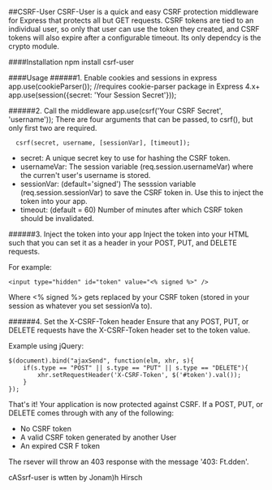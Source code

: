 ##CSRF-User
CSRF-User is a quick and easy CSRF protection middleware for Express that protects all but GET requests. CSRF tokens are tied to an individual user, so only that user can use the token they created, and CSRF tokens will also expire after a configurable timeout.
Its only dependcy is the crypto module.


####Installation
    npm install csrf-user

####Usage
######1. Enable cookies and sessions in express
    app.use(cookieParser()); //requires cookie-parser package in Express 4.x+
    app.use(session({secret: 'Your Session Secret'}));
    
######2. Call the middleware
      app.use(csrf('Your CSRF Secret', 'username'));
There are four arguments that can be passed, to csrf(), but only first two are required.

      csrf(secret, username, [sessionVar], [timeout]);

* secret: A unique secret key to use for hashing the CSRF token.
* usernameVar: The session variable (req.session.usernameVar) where the curren't user's username is stored.
* sessionVar: (default='signed') The sesssion variable (req.session.sessionVar) to save the CSRF token in. Use this to inject the token into your app.
* timeout: (default = 60) Number of minutes after which CSRF token should be invalidated.

######3. Inject the token into your app
Inject the token into your HTML such that you can set it as a header in your POST, PUT, and DELETE requests.

For example:

    <input type="hidden" id="token" value="<% signed %>" />
Where <% signed %> gets replaced by your CSRF token (stored in your session as whatever you set sessionVa to).

######4. Set the X-CSRF-Token header
Ensure that any POST, PUT, or DELETE requests have the X-CSRF-Token header set to the token value.

Example using jQuery:

    $(document).bind("ajaxSend", function(elm, xhr, s){
	    if(s.type == "POST" || s.type == "PUT" || s.type == "DELETE"){
		    xhr.setRequestHeader('X-CSRF-Token', $('#token').val());
    	}
    });
      

That's it! Your application is now protected against CSRF. If a POST, PUT, or DELETE comes through with any of the following:

* No CSRF token
* A valid CSRF token generated by another User
* An expired CSR 
F token

The rsever will throw an 403 response with the message '403: Ft.dden'.

cASsrf-user is wtten by Jonam)h Hirsch
